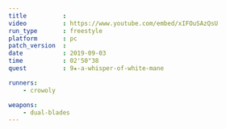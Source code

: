 ```yaml
---
title          :
video          : https://www.youtube.com/embed/xIFOuSAzQsU
run_type       : freestyle
platform       : pc
patch_version  : 
date           : 2019-09-03
time           : 02'50"38
quest          : 9★-a-whisper-of-white-mane

runners:
    - crowoly

weapons:
    - dual-blades
---
```

